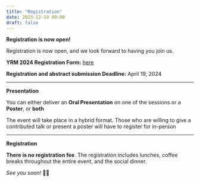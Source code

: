 ```yaml
---
title: "Registration"
date: 2023-12-19 09:00
draft: false
---
```


**Registration is now open!**

Registration is now open, and we look forward to having you join us.


**YRM 2024 Registration Form:** [here](https://forms.gle/sa95htmbsSZZYxjEA)

**Registration and abstract submission Deadline:** April 19, 2024


---

**Presentation**

You can either deliver an **Oral Presentation** on one of the sessions or a **Poster**, or **both**

The event will take place in a hybrid format. 
Those who are willing to give a contributed talk or present a poster will have to register for in-person

---

**Registration**

**There is no registration fee**.
The registration includes lunches, coffee breaks throughout the entire event, and the social dinner.





*See you soon!* 🎉🌐
